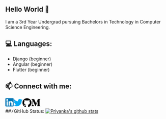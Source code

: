 ## Hello World :wave:

I am a 3rd Year Undergrad pursuing Bachelors in Technology in Computer Science Engineering.

## 💻 Languages:
- Django (beginner)
- Angular (beginner)
- Flutter (beginner)

## 📫 Connect with me:

[<img align="left" alt="priyanka | LinkedIn" width="26px" src="https://raw.githubusercontent.com/priyanka-ganesan/priyanka-ganesan/master/assets/linkedin.svg" />][linkedin]
[<img align="left" alt="priyanka | Twitter" width="28px" src="https://raw.githubusercontent.com/priyanka-ganesan/priyanka-ganesan/master/assets/twitter.svg" />][twitter]
[<img align="left" alt="priyanka | GitHub" width="28px" src="https://raw.githubusercontent.com/priyanka-ganesan/priyanka-ganesan/master/assets/github.svg" />][github]
[<img align="left" alt="priyanka | Medium" width="28px" src="https://raw.githubusercontent.com/priyanka-ganesan/priyanka-ganesan/master/assets/medium.svg" />][medium]

<br />

##⚡GitHub Status: 
[![Priyanka's github stats](https://github-readme-stats.vercel.app/api?username=priyanka-ganesan&show_icons=true&title_color=fff&icon_color=79ff97&text_color=9f9f9f&bg_color=151515)](https://github.com/priyanka-ganesan)



[linkedin]: https://www.linkedin.com/in/priyanka-ganesan-372393186/
[twitter]: https://twitter.com/pr1yankaGanesan
[github]: https://github.com/priyanka-ganesan
[medium]: https://medium.com/@priyanka.ganesan



<!--
**priyanka-ganesan/priyanka-ganesan** is a ✨ _special_ ✨ repository because its `README.md` (this file) appears on your GitHub profile.

Here are some ideas to get you started:

- 🔭 I’m currently working on ...
- 🌱 I’m currently learning ...
- 👯 I’m looking to collaborate on ...
- 🤔 I’m looking for help with ...
- 💬 Ask me about ...
- 📫 How to reach me: ...
- 😄 Pronouns: ...
- ⚡ Fun fact: ...
-->
